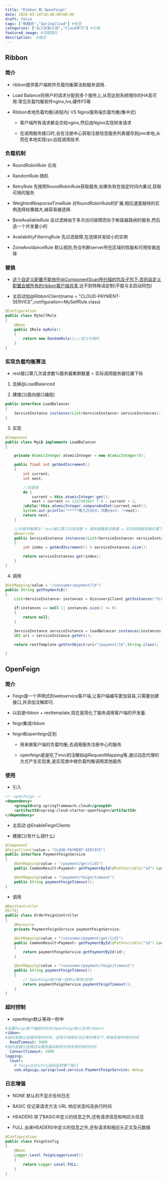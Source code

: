 ```yaml
---
title: "Ribbon 和 OpenFeign"
date: 2020-03-14T10:46:09+08:00
draft: false
tags: ["微服务","SpringCloud"] #标签
categories: ["从入坑到入坟","Cloud学习"] #分类
featured_image: #顶部图片
description:  #描述
---
```


## Ribbon

### 简介

- ribbon提供客户端软件负载均衡算法和服务调用.

- Load Balance将用户的请求分配到多个服务上,从而达到系统哦你的HA高可用.常见负载均衡软件nginx,lvs,硬件F5等

- Ribbon本地负载均衡(进程内) VS Nginx服务端负载均衡(集中式)

    - 客户端所有请求都会交给nginx,然后由Nginx实现转发请求

    - 在调用服务接口时,会在注册中心获取注册信息服务列表缓存到jvm本地,从而在本地实现rpc远程调用技术.

### 负载机制

- RoundRobinRule 论询

- RandomRule 随机

- RetryRule 先按照RoundRobinRule获取服务,如果失败在指定时间内重试,获取可用的服务

- WeightedResponseTimeRule 对RoundRobinRule的扩展,相应速度越快的实例选择权重越大,越容易被选择.

- BestAvailableRule 会过滤掉由于多次访问故障而处于断路器跳闸的服务,然后选一个并发量小的

- AvailabilityFilteringRule 先过滤故障,在选择并发较小的实例

- ZoneAvoidanceRule 默认规则,符合判断server所在区域的性能和可用性做选择

### 替换

- 这个自定义配置不能放在@ComponentScan所扫描的包及子包下.否则自定义配置会被所有的ribbon客户端共享,达不到特殊话定制(不能与主启动同包)

- 主启动加@RibbonClient(name = "CLOUD-PAYMENT-SERVICE",configuration=MySelfRule.class)

```java
@Configuration
public class MySelfRule
{
    @Bean
    public IRule myRule()
    {
        return new RandomRule();//定义为随机
    }
}
```

### 实现负载均衡算法

- rest接口第几次请求数%服务器集群数量 = 实际调用服务器位置下标

1. 去掉@LoadBalanced

2. 建接口(面向接口编程)

```java
public interface LoadBalancer
{
    ServiceInstance instances(List<ServiceInstance> serviceInstances);
}
```

3. 实现

```java
@Component
public class MyLB implements LoadBalancer
{

    private AtomicInteger atomicInteger = new AtomicInteger(0);

    public final int getAndIncrement()
    {
        int current;
        int next;

        //自旋锁
        do {
            current = this.atomicInteger.get();
            next = current >= 2147483647 ? 0 : current + 1;
        }while(!this.atomicInteger.compareAndSet(current,next));
        System.out.println("*****第几次访问，次数next: "+next);
        return next;
    }

    //负载均衡算法：rest接口第几次请求数 % 服务器集群总数量 = 实际调用服务器位置下标  ，每次服务重启动后rest接口计数从1开始。
    @Override
    public ServiceInstance instances(List<ServiceInstance> serviceInstances)
    {
        int index = getAndIncrement() % serviceInstances.size();

        return serviceInstances.get(index);
    }
}

```

4. 调用

```java
@GetMapping(value = "/consumer/payment/lb")
public String getPaymentLB()
{
    List<ServiceInstance> instances = discoveryClient.getInstances("CLOUD-PAYMENT-SERVICE");

    if(instances == null || instances.size() <= 0)
    {
        return null;
    }

    ServiceInstance serviceInstance = loadBalancer.instances(instances);
    URI uri = serviceInstance.getUri();

    return restTemplate.getForObject(uri+"/payment/lb",String.class);

}
```

## OpenFeign

### 简介

- Feign是一个声明式的webservice客户端,让客户端编写更加容易,只需要创建接口,并添加注解即可.

- 以前是ribbon + resttemplate,现在是简化了服务调用客户端的开发量.

- feign集成ribbon

- feign和openfeign区别

    - 用来做客户端的负载均衡,去调用服务注册中心的服务.

    - openfeign是是吃了mvc的注解如@RequestMapping等,通过动态代理的方式产生实现类,是实现类中做负载均衡调用其他服务.

### 使用

- 引入

```xml
<!--openfeign-->
<dependency>
    <groupId>org.springframework.cloud</groupId>
    <artifactId>spring-cloud-starter-openfeign</artifactId>
</dependency>
```

- 主启动 @EnableFeignClients

- 建接口(有什么调什么)

```java
@Component
@FeignClient(value = "CLOUD-PAYMENT-SERVICE")
public interface PaymentFeignService
{
    @GetMapping(value = "/payment/get/{id}")
    public CommonResult<Payment> getPaymentById(@PathVariable("id") Long id);

    @GetMapping(value = "/payment/feign/timeout")
    public String paymentFeignTimeout();
}
```

- 调用

```java
@RestController
@Slf4j
public class OrderFeignController
{
    @Resource
    private PaymentFeignService paymentFeignService;

    @GetMapping(value = "/consumer/payment/get/{id}")
    public CommonResult<Payment> getPaymentById(@PathVariable("id") Long id)
    {
        return paymentFeignService.getPaymentById(id);
    }

    @GetMapping(value = "/consumer/payment/feign/timeout")
    public String paymentFeignTimeout()
    {
        // OpenFeign客户端一般默认等待1秒钟
        return paymentFeignService.paymentFeignTimeout();
    }
}
```

### 超时控制

- openfeign默认等待一秒中

```yml
#设置feign客户端超时时间(OpenFeign默认支持ribbon)
ribbon:
#指的是建立连接所用的时间，适用于网络状况正常的情况下,两端连接所用的时间
  ReadTimeout: 5000
#指的是建立连接后从服务器读取到可用资源所用的时间
  ConnectTimeout: 5000
logging:
  level:
    # feign日志以什么级别监控哪个接口
    com.atguigu.springcloud.service.PaymentFeignService: debug
```

### 日志增强

- NONE 默认的不显示任何日志

- BASIC 仅记录请求方法 URL 响应状态吗及执行时间

- HEADERS 除了BASIC中定义的信息之外,还有请求信息和响应头信息

- FULL 出来HEADERS中定义的信息之外,还有请求和相应头正文及元数据

```java
@Configuration
public class FeignConfig
{
    @Bean
    Logger.Level feignLoggerLevel()
    {
        return Logger.Level.FULL;
    }
}
```




